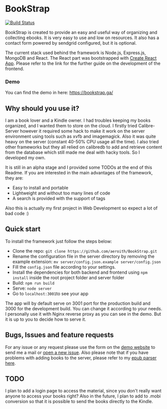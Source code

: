# BookStrap

[![Build Status](https://travis-ci.org/aeroith/BookStrap.svg?branch=master)](https://travis-ci.org/aeroith/BookStrap)

BookStrap is created to provide an easy and useful way of organizing and
collecting ebooks. It is very easy to use and low on resources. It also has a
contact form powered by sendgrid configured, but it is optional.

The current stack used behind the framework is Node.js, Express.js, MongoDB and
React. 
The React part was bootstrapped with [Create React App](https://github.com/facebookincubator/create-react-app).
Please refer to the link for the further guide on the development of the frontend.

### Demo
You can find the demo in here: https://bookstrap.ga/ 

## Why should you use it?

I am a book lover and a Kindle owner. I had troubles keeping my books organized, and I wanted them
to store on the cloud. I firstly tried Calibre-Server however it required some hack to make it work
on the server environment using tools such as xvfb and imagemagick. Also it was quite heavy on the server (constant 40-50% CPU usage all the time). I also tried other frameworks but they all relied on calibredb 
to add and retrieve content from the database which still made me deal with hacky tools. So I developed my
own.

It is still in an alpha stage and I provided some TODOs at the end of this Readme. If you are interested in
the main advantages of the framework, they are:

- Easy to install and portable
- Lightweight and without too many lines of code
- A search is provided with the support of tags

Also this is actually my first project in Web Development so expect a lot of bad code :)  

## Quick start

To install the framework just follow the steps below:

- Clone the repo: `git clone https://github.com/aeroith/BookStrap.git`
- Rename the configuration file in the server directory by removing the example
extension: `mv server/config.json.example server/config.json`
- Fill the `config.json` file according to your settings.
- Install the dependencies for both backend and frontend using `npm install` inside the root project folder and server folder
- Build: `npm run build`
- Serve: `node server`
- Go to `localhost:3001`to see your app

The app will by default serve on 3001 port for the production build and 3000 for
the development build. You can change it according to your needs. I personally use it with Nginx reverse
proxy as you can see in the demo. But it is up to you to decide how to serve it.

## Bugs, Issues and feature requests

For any issue or any request please use the form on the [demo website](https://bookstrap.ga/contact) to
send me a mail or [open a new issue](https://github.com/aeroith/BookStrap/issues/new). Also please note
that if you have problems with adding books to the server, please refer to my 
[epub parser here](https://github.com/aeroith/epub-metadata-parser).

## TODO
I plan to add a login page to access the material, since you don't really want anyone to access your
books right? Also in the future, I plan to add to .mobi conversion so that it is possible to send
the books directly to the Kindle.
